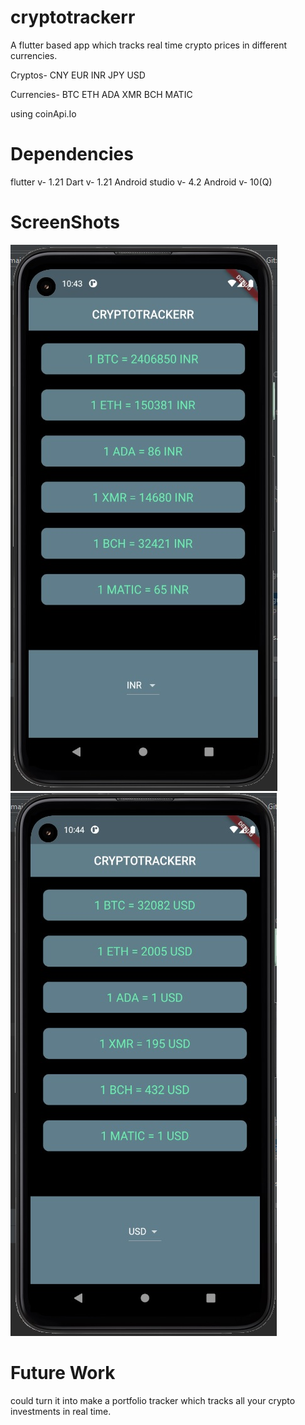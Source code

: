 # cryptotrackerr
A flutter based app which tracks real time crypto prices in different currencies.

Cryptos-
   CNY
   EUR
   INR
   JPY
   USD

Currencies-
   BTC
   ETH
   ADA
   XMR
   BCH
   MATIC


using coinApi.Io

# Dependencies
flutter v- 1.21
Dart v- 1.21
Android studio v- 4.2
Android v- 10(Q)

# ScreenShots
![alt text](https://github.com/WHITEWOLF619/cryptotrackerr/blob/main/screenshots/crpyto1.jpg)
![alt text](https://github.com/WHITEWOLF619/cryptotrackerr/blob/main/screenshots/crpyto2.jpg)

# Future Work
could turn it into make a portfolio tracker which tracks all your crypto investments in real time.
